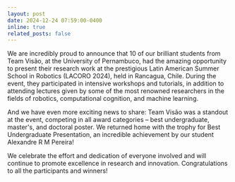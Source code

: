 ```yaml
---
layout: post
date: 2024-12-24 07:59:00-0400
inline: true
related_posts: false
---
```


We are incredibly proud to announce that 10 of our brilliant students from Team Visão, at the University of Pernambuco, had the amazing opportunity to present their research work at the prestigious Latin American Summer School in Robotics (LACORO 2024), held in Rancagua, Chile. During the event, they participated in intensive workshops and tutorials, in addition to attending lectures given by some of the most renowned researchers in the fields of robotics, computational cognition, and machine learning.

And we have even more exciting news to share: Team Visão was a standout at the event, competing in all award categories – best undergraduate, master's, and doctoral poster. We returned home with the trophy for Best Undergraduate Presentation, an incredible achievement by our student Alexandre R M Pereira!

We celebrate the effort and dedication of everyone involved and will continue to promote excellence in research and innovation. Congratulations to all the participants and winners!
